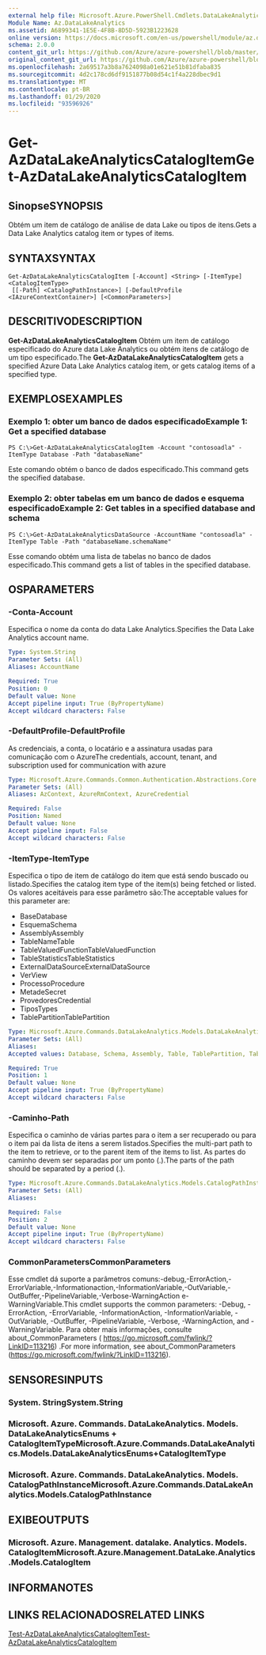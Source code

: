 ```yaml
---
external help file: Microsoft.Azure.PowerShell.Cmdlets.DataLakeAnalytics.dll-Help.xml
Module Name: Az.DataLakeAnalytics
ms.assetid: A6899341-1E5E-4F8B-8D5D-5923B1223628
online version: https://docs.microsoft.com/en-us/powershell/module/az.datalakeanalytics/get-azdatalakeanalyticscatalogitem
schema: 2.0.0
content_git_url: https://github.com/Azure/azure-powershell/blob/master/src/DataLakeAnalytics/DataLakeAnalytics/help/Get-AzDataLakeAnalyticsCatalogItem.md
original_content_git_url: https://github.com/Azure/azure-powershell/blob/master/src/DataLakeAnalytics/DataLakeAnalytics/help/Get-AzDataLakeAnalyticsCatalogItem.md
ms.openlocfilehash: 2a69517a3b8a7624098a01e621e51b81dfaba835
ms.sourcegitcommit: 4d2c178cd6df9151877b08d54c1f4a228dbec9d1
ms.translationtype: MT
ms.contentlocale: pt-BR
ms.lasthandoff: 01/29/2020
ms.locfileid: "93596926"
---
```

# <span data-ttu-id="a0d90-101">Get-AzDataLakeAnalyticsCatalogItem</span><span class="sxs-lookup"><span data-stu-id="a0d90-101">Get-AzDataLakeAnalyticsCatalogItem</span></span>

## <span data-ttu-id="a0d90-102">Sinopse</span><span class="sxs-lookup"><span data-stu-id="a0d90-102">SYNOPSIS</span></span>
<span data-ttu-id="a0d90-103">Obtém um item de catálogo de análise de data Lake ou tipos de itens.</span><span class="sxs-lookup"><span data-stu-id="a0d90-103">Gets a Data Lake Analytics catalog item or types of items.</span></span>

## <span data-ttu-id="a0d90-104">SYNTAX</span><span class="sxs-lookup"><span data-stu-id="a0d90-104">SYNTAX</span></span>

```
Get-AzDataLakeAnalyticsCatalogItem [-Account] <String> [-ItemType] <CatalogItemType>
 [[-Path] <CatalogPathInstance>] [-DefaultProfile <IAzureContextContainer>] [<CommonParameters>]
```

## <span data-ttu-id="a0d90-105">DESCRITIVO</span><span class="sxs-lookup"><span data-stu-id="a0d90-105">DESCRIPTION</span></span>
<span data-ttu-id="a0d90-106">**Get-AzDataLakeAnalyticsCatalogItem** Obtém um item de catálogo especificado do Azure data Lake Analytics ou obtém itens de catálogo de um tipo especificado.</span><span class="sxs-lookup"><span data-stu-id="a0d90-106">The **Get-AzDataLakeAnalyticsCatalogItem** gets a specified Azure Data Lake Analytics catalog item, or gets catalog items of a specified type.</span></span>

## <span data-ttu-id="a0d90-107">EXEMPLOS</span><span class="sxs-lookup"><span data-stu-id="a0d90-107">EXAMPLES</span></span>

### <span data-ttu-id="a0d90-108">Exemplo 1: obter um banco de dados especificado</span><span class="sxs-lookup"><span data-stu-id="a0d90-108">Example 1: Get a specified database</span></span>
```
PS C:\>Get-AzDataLakeAnalyticsCatalogItem -Account "contosoadla" -ItemType Database -Path "databaseName"
```

<span data-ttu-id="a0d90-109">Este comando obtém o banco de dados especificado.</span><span class="sxs-lookup"><span data-stu-id="a0d90-109">This command gets the specified database.</span></span>

### <span data-ttu-id="a0d90-110">Exemplo 2: obter tabelas em um banco de dados e esquema especificado</span><span class="sxs-lookup"><span data-stu-id="a0d90-110">Example 2: Get tables in a specified database and schema</span></span>
```
PS C:\>Get-AzDataLakeAnalyticsDataSource -AccountName "contosoadla" -ItemType Table -Path "databaseName.schemaName"
```

<span data-ttu-id="a0d90-111">Esse comando obtém uma lista de tabelas no banco de dados especificado.</span><span class="sxs-lookup"><span data-stu-id="a0d90-111">This command gets a list of tables in the specified database.</span></span>

## <span data-ttu-id="a0d90-112">OS</span><span class="sxs-lookup"><span data-stu-id="a0d90-112">PARAMETERS</span></span>

### <span data-ttu-id="a0d90-113">-Conta</span><span class="sxs-lookup"><span data-stu-id="a0d90-113">-Account</span></span>
<span data-ttu-id="a0d90-114">Especifica o nome da conta do data Lake Analytics.</span><span class="sxs-lookup"><span data-stu-id="a0d90-114">Specifies the Data Lake Analytics account name.</span></span>

```yaml
Type: System.String
Parameter Sets: (All)
Aliases: AccountName

Required: True
Position: 0
Default value: None
Accept pipeline input: True (ByPropertyName)
Accept wildcard characters: False
```

### <span data-ttu-id="a0d90-115">-DefaultProfile</span><span class="sxs-lookup"><span data-stu-id="a0d90-115">-DefaultProfile</span></span>
<span data-ttu-id="a0d90-116">As credenciais, a conta, o locatário e a assinatura usadas para comunicação com o Azure</span><span class="sxs-lookup"><span data-stu-id="a0d90-116">The credentials, account, tenant, and subscription used for communication with azure</span></span>

```yaml
Type: Microsoft.Azure.Commands.Common.Authentication.Abstractions.Core.IAzureContextContainer
Parameter Sets: (All)
Aliases: AzContext, AzureRmContext, AzureCredential

Required: False
Position: Named
Default value: None
Accept pipeline input: False
Accept wildcard characters: False
```

### <span data-ttu-id="a0d90-117">-ItemType</span><span class="sxs-lookup"><span data-stu-id="a0d90-117">-ItemType</span></span>
<span data-ttu-id="a0d90-118">Especifica o tipo de item de catálogo do item que está sendo buscado ou listado.</span><span class="sxs-lookup"><span data-stu-id="a0d90-118">Specifies the catalog item type of the item(s) being fetched or listed.</span></span>
<span data-ttu-id="a0d90-119">Os valores aceitáveis para esse parâmetro são:</span><span class="sxs-lookup"><span data-stu-id="a0d90-119">The acceptable values for this parameter are:</span></span>
- <span data-ttu-id="a0d90-120">Base</span><span class="sxs-lookup"><span data-stu-id="a0d90-120">Database</span></span>
- <span data-ttu-id="a0d90-121">Esquema</span><span class="sxs-lookup"><span data-stu-id="a0d90-121">Schema</span></span>
- <span data-ttu-id="a0d90-122">Assembly</span><span class="sxs-lookup"><span data-stu-id="a0d90-122">Assembly</span></span>
- <span data-ttu-id="a0d90-123">TableName</span><span class="sxs-lookup"><span data-stu-id="a0d90-123">Table</span></span>
- <span data-ttu-id="a0d90-124">TableValuedFunction</span><span class="sxs-lookup"><span data-stu-id="a0d90-124">TableValuedFunction</span></span>
- <span data-ttu-id="a0d90-125">TableStatistics</span><span class="sxs-lookup"><span data-stu-id="a0d90-125">TableStatistics</span></span>
- <span data-ttu-id="a0d90-126">ExternalDataSource</span><span class="sxs-lookup"><span data-stu-id="a0d90-126">ExternalDataSource</span></span>
- <span data-ttu-id="a0d90-127">Ver</span><span class="sxs-lookup"><span data-stu-id="a0d90-127">View</span></span>
- <span data-ttu-id="a0d90-128">Processo</span><span class="sxs-lookup"><span data-stu-id="a0d90-128">Procedure</span></span>
- <span data-ttu-id="a0d90-129">Metade</span><span class="sxs-lookup"><span data-stu-id="a0d90-129">Secret</span></span>
- <span data-ttu-id="a0d90-130">Provedores</span><span class="sxs-lookup"><span data-stu-id="a0d90-130">Credential</span></span>
- <span data-ttu-id="a0d90-131">Tipos</span><span class="sxs-lookup"><span data-stu-id="a0d90-131">Types</span></span>
- <span data-ttu-id="a0d90-132">TablePartition</span><span class="sxs-lookup"><span data-stu-id="a0d90-132">TablePartition</span></span>

```yaml
Type: Microsoft.Azure.Commands.DataLakeAnalytics.Models.DataLakeAnalyticsEnums+CatalogItemType
Parameter Sets: (All)
Aliases:
Accepted values: Database, Schema, Assembly, Table, TablePartition, TableValuedFunction, TableStatistics, ExternalDataSource, View, Procedure, Secret, Credential, Types, Package

Required: True
Position: 1
Default value: None
Accept pipeline input: True (ByPropertyName)
Accept wildcard characters: False
```

### <span data-ttu-id="a0d90-133">-Caminho</span><span class="sxs-lookup"><span data-stu-id="a0d90-133">-Path</span></span>
<span data-ttu-id="a0d90-134">Especifica o caminho de várias partes para o item a ser recuperado ou para o item pai da lista de itens a serem listados.</span><span class="sxs-lookup"><span data-stu-id="a0d90-134">Specifies the multi-part path to the item to retrieve, or to the parent item of the items to list.</span></span>
<span data-ttu-id="a0d90-135">As partes do caminho devem ser separadas por um ponto (.).</span><span class="sxs-lookup"><span data-stu-id="a0d90-135">The parts of the path should be separated by a period (.).</span></span>

```yaml
Type: Microsoft.Azure.Commands.DataLakeAnalytics.Models.CatalogPathInstance
Parameter Sets: (All)
Aliases:

Required: False
Position: 2
Default value: None
Accept pipeline input: True (ByPropertyName)
Accept wildcard characters: False
```

### <span data-ttu-id="a0d90-136">CommonParameters</span><span class="sxs-lookup"><span data-stu-id="a0d90-136">CommonParameters</span></span>
<span data-ttu-id="a0d90-137">Esse cmdlet dá suporte a parâmetros comuns:-debug,-ErrorAction,-ErrorVariable,-Informationaction,-InformationVariable,-OutVariable,-OutBuffer,-PipelineVariable,-Verbose-WarningAction e-WarningVariable.</span><span class="sxs-lookup"><span data-stu-id="a0d90-137">This cmdlet supports the common parameters: -Debug, -ErrorAction, -ErrorVariable, -InformationAction, -InformationVariable, -OutVariable, -OutBuffer, -PipelineVariable, -Verbose, -WarningAction, and -WarningVariable.</span></span> <span data-ttu-id="a0d90-138">Para obter mais informações, consulte about_CommonParameters ( https://go.microsoft.com/fwlink/?LinkID=113216) .</span><span class="sxs-lookup"><span data-stu-id="a0d90-138">For more information, see about_CommonParameters (https://go.microsoft.com/fwlink/?LinkID=113216).</span></span>

## <span data-ttu-id="a0d90-139">SENSORES</span><span class="sxs-lookup"><span data-stu-id="a0d90-139">INPUTS</span></span>

### <span data-ttu-id="a0d90-140">System. String</span><span class="sxs-lookup"><span data-stu-id="a0d90-140">System.String</span></span>

### <span data-ttu-id="a0d90-141">Microsoft. Azure. Commands. DataLakeAnalytics. Models. DataLakeAnalyticsEnums + CatalogItemType</span><span class="sxs-lookup"><span data-stu-id="a0d90-141">Microsoft.Azure.Commands.DataLakeAnalytics.Models.DataLakeAnalyticsEnums+CatalogItemType</span></span>

### <span data-ttu-id="a0d90-142">Microsoft. Azure. Commands. DataLakeAnalytics. Models. CatalogPathInstance</span><span class="sxs-lookup"><span data-stu-id="a0d90-142">Microsoft.Azure.Commands.DataLakeAnalytics.Models.CatalogPathInstance</span></span>

## <span data-ttu-id="a0d90-143">EXIBE</span><span class="sxs-lookup"><span data-stu-id="a0d90-143">OUTPUTS</span></span>

### <span data-ttu-id="a0d90-144">Microsoft. Azure. Management. datalake. Analytics. Models. CatalogItem</span><span class="sxs-lookup"><span data-stu-id="a0d90-144">Microsoft.Azure.Management.DataLake.Analytics.Models.CatalogItem</span></span>

## <span data-ttu-id="a0d90-145">INFORMA</span><span class="sxs-lookup"><span data-stu-id="a0d90-145">NOTES</span></span>

## <span data-ttu-id="a0d90-146">LINKS RELACIONADOS</span><span class="sxs-lookup"><span data-stu-id="a0d90-146">RELATED LINKS</span></span>

[<span data-ttu-id="a0d90-147">Test-AzDataLakeAnalyticsCatalogItem</span><span class="sxs-lookup"><span data-stu-id="a0d90-147">Test-AzDataLakeAnalyticsCatalogItem</span></span>](./Test-AzDataLakeAnalyticsCatalogItem.md)


